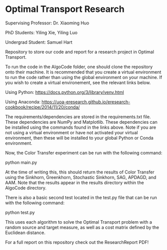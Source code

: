 # Optimal Transport Research

Supervising Professor: Dr. Xiaoming Huo

PhD Students: Yiling Xie, Yiling Luo

Undergrad Student: Samuel Hart

Repository to store our code and report for a research project in Optimal Transport.

To run the code in the AlgoCode folder, one should clone the repository onto their machine. It is recommended that you create a virtual environment to run the code rather than using the global environment on your machine. If you wish to create a virtual environement, see the relevant links below.

Using Python:
https://docs.python.org/3/library/venv.html

Using Anaconda:
https://uoa-eresearch.github.io/eresearch-cookbook/recipe/2014/11/20/conda/

The requirements/dependencies are stored in the requirements.txt file. These dependencies are NumPy and Matplotlib. These dependencies can be installed using the commands found in the links above. Note if you are not using a virtual environment or have not activated your virtual environment, then these will be installed to your global Python or Conda environment.

Now, the Color Transfer experiment can be run with the following command:

python main.py

At the time of writing this, this should return the results of Color Transfer using the Sinkhorn, Greenkhorn, Stochastic Sinkhorn, SAG, APDAGD, and AAM. Note that the results appear in the results directory within the AlgoCode directory.

There is also a basic second test located in the test.py file that can be run with the following command:

python test.py

This uses each algorithm to solve the Optimal Transport problem with a random source and target measure, as well as a cost matrix defined by the Euclidean distance.

For a full report on this repository check out the ResearchReport PDF!
